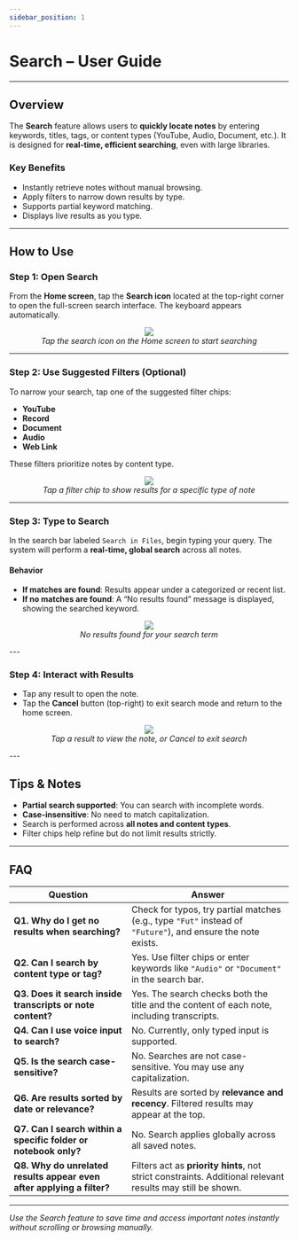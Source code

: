 ```yaml
---
sidebar_position: 1
---
```


# Search – User Guide

---

## Overview

The **Search** feature allows users to **quickly locate notes** by entering keywords, titles, tags, or content types (YouTube, Audio, Document, etc.). It is designed for **real-time, efficient searching**, even with large libraries.

### Key Benefits

- Instantly retrieve notes without manual browsing.
- Apply filters to narrow down results by type.
- Supports partial keyword matching.
- Displays live results as you type.

---

## How to Use

### Step 1: Open Search

From the **Home screen**, tap the **Search icon** located at the top-right corner to open the full-screen search interface. The keyboard appears automatically.

<p align="center">
  <img src="https://pub-661d733d32f14d8684c7617d2f2e3372.r2.dev/docs/settings_account.png"/>
  <br />
  <em>Tap the search icon on the Home screen to start searching</em>
</p>

---

### Step 2: Use Suggested Filters (Optional)

To narrow your search, tap one of the suggested filter chips:

- **YouTube**
- **Record**
- **Document**
- **Audio**
- **Web Link**

These filters prioritize notes by content type.

<p align="center">
  <img src="https://pub-661d733d32f14d8684c7617d2f2e3372.r2.dev/docs/search_suggested.png"/>
  <br />
  <em>Tap a filter chip to show results for a specific type of note</em>
</p>

---

### Step 3: Type to Search

In the search bar labeled `Search in Files`, begin typing your query. The system will perform a **real-time, global search** across all notes.

#### Behavior

- **If matches are found**: Results appear under a categorized or recent list.
- **If no matches are found**: A “No results found” message is displayed, showing the searched keyword.

<p align="center">
  <img src="https://pub-661d733d32f14d8684c7617d2f2e3372.r2.dev/docs/search_no_results.png"/>
  <br />
  <em>No results found for your search term</em>
</p>
---

### Step 4: Interact with Results

- Tap any result to open the note.
- Tap the **Cancel** button (top-right) to exit search mode and return to the home screen.

<p align="center">
  <img src="https://pub-661d733d32f14d8684c7617d2f2e3372.r2.dev/docs/search_result_selected.png"/>
  <br />
  <em>Tap a result to view the note, or Cancel to exit search</em>
</p>
---

## Tips & Notes

- **Partial search supported**: You can search with incomplete words.
- **Case-insensitive**: No need to match capitalization.
- Search is performed across **all notes and content types**.
- Filter chips help refine but do not limit results strictly.

---

## FAQ

| Question                                                              | Answer                                                                                                       |
| --------------------------------------------------------------------- | ------------------------------------------------------------------------------------------------------------ |
| **Q1. Why do I get no results when searching?**                       | Check for typos, try partial matches (e.g., type `"Fut"` instead of `"Future"`), and ensure the note exists. |
| **Q2. Can I search by content type or tag?**                          | Yes. Use filter chips or enter keywords like `"Audio"` or `"Document"` in the search bar.                    |
| **Q3. Does it search inside transcripts or note content?**            | Yes. The search checks both the title and the content of each note, including transcripts.                   |
| **Q4. Can I use voice input to search?**                              | No. Currently, only typed input is supported.                                                                |
| **Q5. Is the search case-sensitive?**                                 | No. Searches are not case-sensitive. You may use any capitalization.                                         |
| **Q6. Are results sorted by date or relevance?**                      | Results are sorted by **relevance and recency**. Filtered results may appear at the top.                     |
| **Q7. Can I search within a specific folder or notebook only?**       | No. Search applies globally across all saved notes.                                                          |
| **Q8. Why do unrelated results appear even after applying a filter?** | Filters act as **priority hints**, not strict constraints. Additional relevant results may still be shown.   |

---

_Use the Search feature to save time and access important notes instantly without scrolling or browsing manually._
